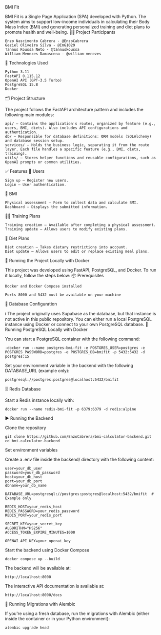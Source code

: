 BMI Fit

BMI Fit is a Single Page Application (SPA) developed with Python. The system aims to support low-income individuals in calculating their Body Mass Index (BMI) and generating personalized training and diet plans to promote health and well-being.
👨‍💻 Project Participants

    Enzo Nascimento Cabrera - @EnzoCabrera
    Geziel Oliveira Silva - @ImG1029
    Tannus Koussa Neto - @tannuskoussa
    William Menezes Damascena - @william-menezes

🚀 Technologies Used

    Python 3.11
    FastAPI 0.115.12
    OpenAI API (GPT-3.5 Turbo)
    PostgreSQL 15.8
    Docker

🗂️ Project Structure

The project follows the FastAPI architecture pattern and includes the following main modules:

    api/ – Contains the application's routes, organized by feature (e.g., users, BMI, diets). Also includes API configurations and authentication.
    db/ – Responsible for database definitions: ORM models (SQLAlchemy) and database session setup.
    services/ – Holds the business logic, separating it from the route layer. Each file handles a specific feature (e.g., BMI, diets, training).
    utils/ – Stores helper functions and reusable configurations, such as OpenAI prompts or common utilities.

✅ Features
👤 Users

    Sign up – Register new users.
    Login – User authentication.

📏 BMI

    Physical assessment – Form to collect data and calculate BMI.
    Dashboard – Displays the submitted information.

🏋️‍♂️ Training Plans

    Training creation – Available after completing a physical assessment.
    Training update – Allows users to modify existing plans.

🥗 Diet Plans

    Diet creation – Takes dietary restrictions into account.
    Diet update – Allows users to edit or replace existing meal plans.


🚀 Running the Project Locally with Docker

This project was developed using FastAPI, PostgreSQL, and Docker. To run it locally, follow the steps below:
📦 Prerequisites

    Docker and Docker Compose installed

    Ports 8000 and 5432 must be available on your machine

🔧 Database Configuration

ℹ️ The project originally uses Supabase as the database, but that instance is not active in this public repository.
You can either run a local PostgreSQL instance using Docker or connect to your own PostgreSQL database.
🔧 Running PostgreSQL Locally with Docker

You can start a PostgreSQL container with the following command:

    -docker run --name postgres-bmi-fit -e POSTGRES_USER=postgres -e POSTGRES_PASSWORD=postgres -e POSTGRES_DB=bmifit -p 5432:5432 -d postgres:15

Set your environment variable in the backend with the following DATABASE_URL (example only):

    postgresql://postgres:postgres@localhost:5432/bmifit

🗄️ Redis Database

Start a Redis instance locally with:

    docker run --name redis-bmi-fit -p 6379:6379 -d redis:alpine

▶️ Running the Backend

Clone the repository

    git clone https://github.com/EnzoCabrera/bmi-calculator-backend.git
    cd bmi-calculator-backend

Set environment variables

Create a .env file inside the backend/ directory with the following content:

    user=your_db_user
    password=your_db_password
    host=your_db_host
    port=your_db_port
    dbname=your_db_name
    
    DATABASE_URL=postgresql://postgres:postgres@localhost:5432/bmifit  # Example only
    
    REDIS_HOST=your_redis_host
    REDIS_PASSWORD=your_redis_password
    REDIS_PORT=your_redis_port
    
    SECRET_KEY=your_secret_key
    ALGORITHM="HS256"
    ACCESS_TOKEN_EXPIRE_MINUTES=1000
    
    OPENAI_API_KEY=your_openai_key

Start the backend using Docker Compose

    docker compose up --build

The backend will be available at:

    http://localhost:8000

The interactive API documentation is available at:

    http://localhost:8000/docs

🧬 Running Migrations with Alembic

If you're using a fresh database, run the migrations with Alembic (either inside the container or in your Python environment):

    alembic upgrade head



